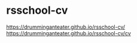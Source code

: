 # rsschool-cv
https://drumminganteater.github.io/rsschool-cv/
https://drumminganteater.github.io/rsschool-cv/cv
